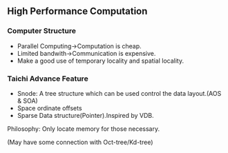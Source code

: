 <h2 center=align>High Performance Computation</h2>

### Computer Structure
- Parallel Computing->Computation is cheap.
- Limited bandwith->Communication is expensive.
- Make a good use of temporary locality and spatial locality.

### Taichi Advance Feature
- Snode: A tree structure which can be used control the data layout.(AOS & SOA)
- Space ordinate offsets
- Sparse Data structure(Pointer).Inspired by VDB.

Philosophy: Only locate memory for those necessary.

(May have some connection with Oct-tree/Kd-tree)
